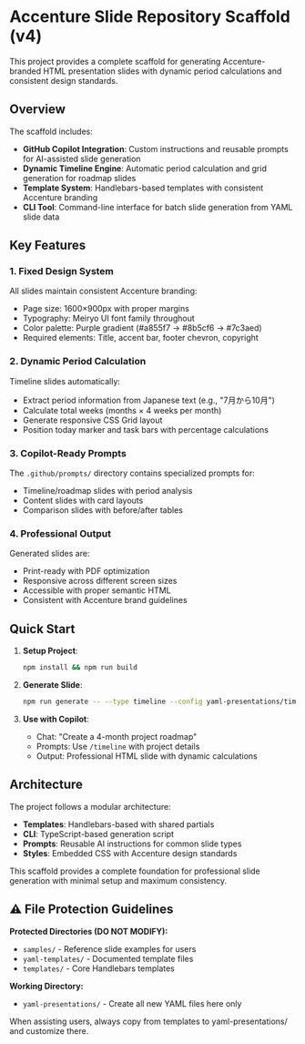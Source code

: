 # Accenture Slide Repository Scaffold (v4)

This project provides a complete scaffold for generating Accenture-branded HTML presentation slides with dynamic period calculations and consistent design standards.

## Overview

The scaffold includes:
- **GitHub Copilot Integration**: Custom instructions and reusable prompts for AI-assisted slide generation
- **Dynamic Timeline Engine**: Automatic period calculation and grid generation for roadmap slides
- **Template System**: Handlebars-based templates with consistent Accenture branding
- **CLI Tool**: Command-line interface for batch slide generation from YAML slide data

## Key Features

### 1. Fixed Design System
All slides maintain consistent Accenture branding:
- Page size: 1600×900px with proper margins
- Typography: Meiryo UI font family throughout
- Color palette: Purple gradient (#a855f7 → #8b5cf6 → #7c3aed)
- Required elements: Title, accent bar, footer chevron, copyright

### 2. Dynamic Period Calculation
Timeline slides automatically:
- Extract period information from Japanese text (e.g., "7月から10月")
- Calculate total weeks (months × 4 weeks per month)
- Generate responsive CSS Grid layout
- Position today marker and task bars with percentage calculations

### 3. Copilot-Ready Prompts
The `.github/prompts/` directory contains specialized prompts for:
- Timeline/roadmap slides with period analysis
- Content slides with card layouts
- Comparison slides with before/after tables

### 4. Professional Output
Generated slides are:
- Print-ready with PDF optimization
- Responsive across different screen sizes
- Accessible with proper semantic HTML
- Consistent with Accenture brand guidelines

## Quick Start

1. **Setup Project**:
   ```bash
   npm install && npm run build
   ```

2. **Generate Slide**:
   ```bash
   npm run generate -- --type timeline --config yaml-presentations/timeline.yaml
   ```

3. **Use with Copilot**:
   - Chat: "Create a 4-month project roadmap"
   - Prompts: Use `/timeline` with project details
   - Output: Professional HTML slide with dynamic calculations

## Architecture

The project follows a modular architecture:
- **Templates**: Handlebars-based with shared partials
- **CLI**: TypeScript-based generation script
- **Prompts**: Reusable AI instructions for common slide types
- **Styles**: Embedded CSS with Accenture design standards

This scaffold provides a complete foundation for professional slide generation with minimal setup and maximum consistency.

## ⚠️ File Protection Guidelines

**Protected Directories (DO NOT MODIFY):**
- `samples/` - Reference slide examples for users
- `yaml-templates/` - Documented template files  
- `templates/` - Core Handlebars templates

**Working Directory:**
- `yaml-presentations/` - Create all new YAML files here only

When assisting users, always copy from templates to yaml-presentations/ and customize there.